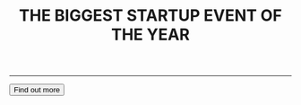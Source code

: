 <!DOCTYPE html>
<html>
  <head>
    <title>Startup</title>
    <style>
      body {
        background-image: url('https://github.com/buttermilkcake/buttermilkcake.github.io/blob/main/header.JPG');
    }
</style>
    <!-- Required Meta Tags -->
    <meta charset="utf-8">
    <meta name="viewport" content="width=device-width, initial-scale=1">
    <!-- Google Fonts -->
    <link href="https://fonts.googleapis.com/css?family=Montserrat" rel="stylesheet">
   <link href="https://cdn.jsdelivr.net/npm/bootstrap@5.0.2/dist/css/bootstrap.min.css" rel="stylesheet" integrity="sha384-EVSTQN3/azprG1Anm3QDgpJLIm9Nao0Yz1ztcQTwFspd3yD65VohhpuuCOmLASjC" crossorigin="anonymous">
    <!-- Your own stylesheet -->
    <link rel="stylesheet" type="text/css" href="style.css">
  </head>
  <body>
    <div class="container d-flex align-items-center">
      <div class="row">
        <header class="text-center col-12">
          <h1 class="text-uppercase"><strong>THE BIGGEST STARTUP EVENT OF THE YEAR</strong></h1>
        </header>
        <div class="buffer col-12">  
        <section class="text-center col-12">
          <hr>  
          <a href="https://mailchi.mp/a4b3a8b97a57/startup">
            <button class="btn btn-primary btn-sm">Find out more</button>
          </a>  
        </section>  
      </div>
    </div>
  </body>
</html>
